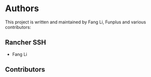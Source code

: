 # Authors

This project is written and maintained by Fang Li, Funplus and
various contributors:


## Rancher SSH

- Fang Li


## Contributors

